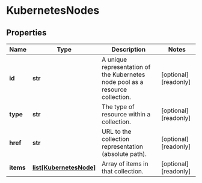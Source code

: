 # KubernetesNodes

## Properties
| Name | Type | Description | Notes |
| ------------ | ------------- | ------------- | ------------- |
| **id** | **str** | A unique representation of the Kubernetes node pool as a resource collection. | [optional] [readonly]  |
| **type** | **str** | The type of resource within a collection. | [optional] [readonly]  |
| **href** | **str** | URL to the collection representation (absolute path). | [optional] [readonly]  |
| **items** | [**list[KubernetesNode]**](KubernetesNode.md) | Array of items in that collection. | [optional] [readonly]  |


